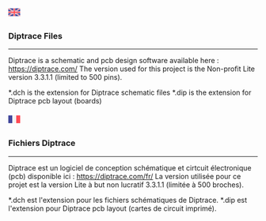 ![GB](https://github.com/LaserBattle-fr/Laser-Battle/blob/master/Documentation/Images/united-kingdom.png)<br>
### Diptrace Files ###
----------------------
Diptrace is a schematic and pcb design software available here : https://diptrace.com/
The version used for this project is the Non-profit Lite version 3.3.1.1 (limited to 500 pins).

*.dch is the extension for Diptrace schematic files
*.dip is the extension for Diptrace pcb layout (boards)
<br><br>
![FR](https://github.com/LaserBattle-fr/Laser-Battle/blob/master/Documentation/Images/france.png)<br>
### Fichiers Diptrace ###
-------------------------
Diptrace est un logiciel de conception schématique et cirtcuit électronique (pcb) disponible ici : https://diptrace.com/fr/
La version utilisée pour ce projet est la version Lite à but non lucratif 3.3.1.1 (limitée à 500 broches).

*.dch est l'extension pour les fichiers schématiques de Diptrace.
*.dip est l'extension pour Diptrace pcb layout (cartes de circuit imprimé).
